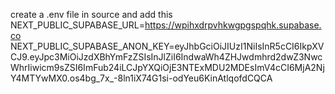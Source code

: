 create a .env file in source  and add this 
NEXT_PUBLIC_SUPABASE_URL=https://wpihxdrpvhkwgpgspqhk.supabase.co
NEXT_PUBLIC_SUPABASE_ANON_KEY=eyJhbGciOiJIUzI1NiIsInR5cCI6IkpXVCJ9.eyJpc3MiOiJzdXBhYmFzZSIsInJlZiI6IndwaWh4ZHJwdmhrd2dwZ3NwcWhrIiwicm9sZSI6ImFub24iLCJpYXQiOjE3NTExMDU2MDEsImV4cCI6MjA2NjY4MTYwMX0.os4bg_7x_-8ln1iX74G1si-odYeu6KinAtlqofdCQCA
